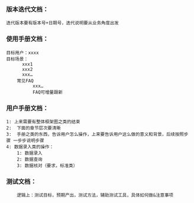 
### 版本迭代文档：     
	迭代版本要有版本号+日期号，迭代说明要从业务角度出发         
	
### 使用手册文档：         
	目标用户：xxxx          
	目标场景：         
	      xxx1          
	      xxx2         
	      xxx…           
        常见FAQ          
		      xxx…            
		      FAQ可增量跟新            
		
### 用户手册文档：           
	1: 上来需要有整体框架图之类的结束         
	2:  下面的章节层次要清晰             
	3:  手册之类的东西，告诉用户怎么操作，上来要告诉用户这么做的意义和背景，后续按照步骤 一步步说明步骤          
	4: 数据录入类的操作：           
		1: 数据录入       
		2: 数据查询          
		3: 数据核对（要求，标准类）        
		
### 测试文档：        
        逻辑上：测试目标，预期产出，测试方法，辅助测试工具，具体如何做&注意事项        
